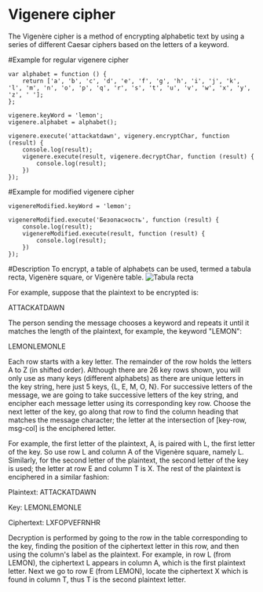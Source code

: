 Vigenere cipher
===============

The Vigenère cipher is a method of encrypting alphabetic text by using a series of different Caesar ciphers based on the letters of a keyword.

#Example for regular vigenere cipher
```
var alphabet = function () {
    return ['a', 'b', 'c', 'd', 'e', 'f', 'g', 'h', 'i', 'j', 'k', 'l', 'm', 'n', 'o', 'p', 'q', 'r', 's', 't', 'u', 'v', 'w', 'x', 'y', 'z', ' '];
};

vigenere.keyWord = 'lemon';
vigenere.alphabet = alphabet();

vigenere.execute('attackatdawn', vigenery.encryptChar, function (result) {
    console.log(result);
    vigenere.execute(result, vigenere.decryptChar, function (result) {
        console.log(result);
    })
});
```
#Example for modified vigenere cipher
```
vigenereModified.keyWord = 'lemon';

vigenereModified.execute('Безопасность', function (result) {
    console.log(result);
    vigenereModified.execute(result, function (result) {
        console.log(result);
    })
});
```

#Description
To encrypt, a table of alphabets can be used, termed a tabula recta, Vigenère square, or Vigenère table.
![Tabula recta](http://www.knology.net/~tomrodman/geocaching/images/Vigenere_Square.jpg)
<p>For example, suppose that the plaintext to be encrypted is:
<p>ATTACKATDAWN</p>
The person sending the message chooses a keyword and repeats it until it matches the length of the plaintext, for example, the keyword "LEMON":
<p>LEMONLEMONLE</p>
Each row starts with a key letter. The remainder of the row holds the letters A to Z (in shifted order). Although there are 26 key rows shown, you will only use as many keys (different alphabets) as there are unique letters in the key string, here just 5 keys, {L, E, M, O, N}. For successive letters of the message, we are going to take successive letters of the key string, and encipher each message letter using its corresponding key row. Choose the next letter of the key, go along that row to find the column heading that matches the message character; the letter at the intersection of [key-row, msg-col] is the enciphered letter.
<p>For example, the first letter of the plaintext, A, is paired with L, the first letter of the key. So use row L and column A of the Vigenère square, namely L. Similarly, for the second letter of the plaintext, the second letter of the key is used; the letter at row E and column T is X. The rest of the plaintext is enciphered in a similar fashion:
<p>Plaintext:	ATTACKATDAWN</p>
<p>Key:	LEMONLEMONLE</p>
<p>Ciphertext:	LXFOPVEFRNHR</p>
Decryption is performed by going to the row in the table corresponding to the key, finding the position of the ciphertext letter in this row, and then using the column's label as the plaintext. For example, in row L (from LEMON), the ciphertext L appears in column A, which is the first plaintext letter. Next we go to row E (from LEMON), locate the ciphertext X which is found in column T, thus T is the second plaintext letter.



